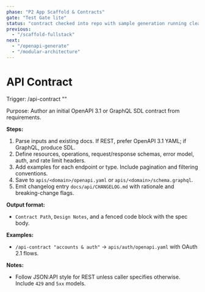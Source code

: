 ```yaml
---
phase: "P2 App Scaffold & Contracts"
gate: "Test Gate lite"
status: "contract checked into repo with sample generation running cleanly."
previous:
  - "/scaffold-fullstack"
next:
  - "/openapi-generate"
  - "/modular-architecture"
---
```


# API Contract

Trigger: /api-contract "<feature or domain>"

Purpose: Author an initial OpenAPI 3.1 or GraphQL SDL contract from requirements.

**Steps:**

1. Parse inputs and existing docs. If REST, prefer OpenAPI 3.1 YAML; if GraphQL, produce SDL.
2. Define resources, operations, request/response schemas, error model, auth, and rate limit headers.
3. Add examples for each endpoint or type. Include pagination and filtering conventions.
4. Save to `apis/<domain>/openapi.yaml` or `apis/<domain>/schema.graphql`.
5. Emit changelog entry `docs/api/CHANGELOG.md` with rationale and breaking-change flags.

**Output format:**

- `Contract Path`, `Design Notes`, and a fenced code block with the spec body.

**Examples:**

- `/api-contract "accounts & auth"` → `apis/auth/openapi.yaml` with OAuth 2.1 flows.

**Notes:**

- Follow JSON:API style for REST unless caller specifies otherwise. Include `429` and `5xx` models.

